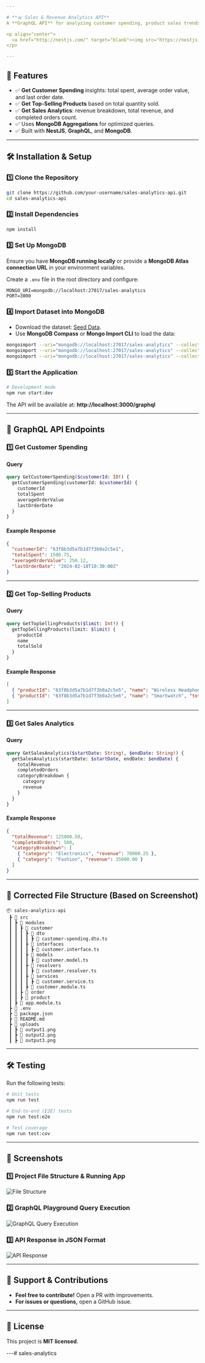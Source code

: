```yaml
---

# **📊 Sales & Revenue Analytics API**
A **GraphQL API** for analyzing customer spending, product sales trends, and revenue insights for an e-commerce platform.

<p align="center">
  <a href="http://nestjs.com/" target="blank"><img src="https://nestjs.com/img/logo-small.svg" width="200" alt="Nest Logo" /></a>
</p>

---
```


## **🚀 Features**
- ✅ **Get Customer Spending** insights: total spent, average order value, and last order date.
- ✅ **Get Top-Selling Products** based on total quantity sold.
- ✅ **Get Sales Analytics**: revenue breakdown, total revenue, and completed orders count.
- ✅ Uses **MongoDB Aggregations** for optimized queries.
- ✅ Built with **NestJS**, **GraphQL**, and **MongoDB**.

---

## **🛠 Installation & Setup**
### **1️⃣ Clone the Repository**
```bash
git clone https://github.com/your-username/sales-analytics-api.git
cd sales-analytics-api
```

### **2️⃣ Install Dependencies**
```bash
npm install
```

### **3️⃣ Set Up MongoDB**
Ensure you have **MongoDB running locally** or provide a **MongoDB Atlas connection URL** in your environment variables.

Create a `.env` file in the root directory and configure:
```
MONGO_URI=mongodb://localhost:27017/sales-analytics
PORT=3000
```

### **4️⃣ Import Dataset into MongoDB**
- Download the dataset: [Seed Data](https://drive.google.com/file/d/1g47E54fmcYFrjJVJSeok5O2VmLxiJCXk/view?usp=sharing).
- Use **MongoDB Compass** or **Mongo Import CLI** to load the data:
```bash
mongoimport --uri="mongodb://localhost:27017/sales-analytics" --collection=customers --file=customers.json --jsonArray
mongoimport --uri="mongodb://localhost:27017/sales-analytics" --collection=products --file=products.json --jsonArray
mongoimport --uri="mongodb://localhost:27017/sales-analytics" --collection=orders --file=orders.json --jsonArray
```

### **5️⃣ Start the Application**
```bash
# Development mode
npm run start:dev
```
The API will be available at: **http://localhost:3000/graphql**

---

## **📡 GraphQL API Endpoints**
### **1️⃣ Get Customer Spending**
#### **Query**
```graphql
query GetCustomerSpending($customerId: ID!) {
  getCustomerSpending(customerId: $customerId) {
    customerId
    totalSpent
    averageOrderValue
    lastOrderDate
  }
}
```
#### **Example Response**
```json
{
  "customerId": "63f8b3d5a7b1d7f3b0a2c5e1",
  "totalSpent": 1500.75,
  "averageOrderValue": 250.12,
  "lastOrderDate": "2024-02-18T10:30:00Z"
}
```

---

### **2️⃣ Get Top-Selling Products**
#### **Query**
```graphql
query GetTopSellingProducts($limit: Int!) {
  getTopSellingProducts(limit: $limit) {
    productId
    name
    totalSold
  }
}
```
#### **Example Response**
```json
[
  { "productId": "63f8b3d5a7b1d7f3b0a2c5e5", "name": "Wireless Headphones", "totalSold": 300 },
  { "productId": "63f8b3d5a7b1d7f3b0a2c5e6", "name": "Smartwatch", "totalSold": 250 }
]
```

---

### **3️⃣ Get Sales Analytics**
#### **Query**
```graphql
query GetSalesAnalytics($startDate: String!, $endDate: String!) {
  getSalesAnalytics(startDate: $startDate, endDate: $endDate) {
    totalRevenue
    completedOrders
    categoryBreakdown {
      category
      revenue
    }
  }
}
```
#### **Example Response**
```json
{
  "totalRevenue": 125000.50,
  "completedOrders": 500,
  "categoryBreakdown": [
    { "category": "Electronics", "revenue": 70000.25 },
    { "category": "Fashion", "revenue": 35000.00 }
  ]
}
```

---

## **📂 Corrected File Structure (Based on Screenshot)**
```
📦 sales-analytics-api
 ┣ 📂 src
 ┃ ┣ 📂 modules
 ┃ ┃ ┣ 📂 customer
 ┃ ┃ ┃ ┣ 📂 dto
 ┃ ┃ ┃ ┃ ┣ 📜 customer-spending.dto.ts
 ┃ ┃ ┃ ┣ 📂 interfaces
 ┃ ┃ ┃ ┃ ┣ 📜 customer.interface.ts
 ┃ ┃ ┃ ┣ 📂 models
 ┃ ┃ ┃ ┃ ┣ 📜 customer.model.ts
 ┃ ┃ ┃ ┣ 📂 resolvers
 ┃ ┃ ┃ ┃ ┣ 📜 customer.resolver.ts
 ┃ ┃ ┃ ┣ 📂 services
 ┃ ┃ ┃ ┃ ┣ 📜 customer.service.ts
 ┃ ┃ ┃ ┣ 📜 customer.module.ts
 ┃ ┃ ┣ 📂 order
 ┃ ┃ ┣ 📂 product
 ┃ ┣ 📜 app.module.ts
 ┣ 📜 .env
 ┣ 📜 package.json
 ┣ 📜 README.md
 ┣ 📂 uploads
 ┃ ┣ 📜 output1.png
 ┃ ┣ 📜 output2.png
 ┃ ┣ 📜 output3.png
```

---

## **🛠 Testing**
Run the following tests:
```bash
# Unit tests
npm run test

# End-to-end (E2E) tests
npm run test:e2e

# Test coverage
npm run test:cov
```

---

## **📸 Screenshots**
### 1️⃣ **Project File Structure & Running App**
![File Structure](uploads/output1.png)

### 2️⃣ **GraphQL Playground Query Execution**
![GraphQL Query Execution](uploads/output2.png)

### 3️⃣ **API Response in JSON Format**
![API Response](uploads/output3.png)

---

## **🤝 Support & Contributions**
- **Feel free to contribute!** Open a PR with improvements.
- **For issues or questions,** open a GitHub issue.

---

## **📜 License**
This project is **MIT licensed**.

---#   s a l e s - a n a l y t i c s  
 
